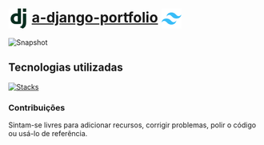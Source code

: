# <img align="center" alt="Django" height="40" width="40" src="https://raw.githubusercontent.com/devicons/devicon/54cfe13ac10eaa1ef817a343ab0a9437eb3c2e08/icons/django/django-plain.svg"> [a-django-portfolio](#) <img align="center" alt="TailwindCSS" height="40" width="40" src="https://raw.githubusercontent.com/devicons/devicon/54cfe13ac10eaa1ef817a343ab0a9437eb3c2e08/icons/tailwindcss/tailwindcss-original.svg">

![Snapshot](/path/to/Snapshot.png "Project Snapshot")

## Tecnologias utilizadas
[![Stacks](https://skillicons.dev/icons?i=django,tailwind,vercel)](https://skillicons.dev)

### Contribuições

Sintam-se livres para adicionar recursos, corrigir problemas, polir o código ou usá-lo de referência.
